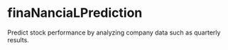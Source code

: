 # finaNanciaLPrediction
Predict stock performance by analyzing company data such as quarterly results.
